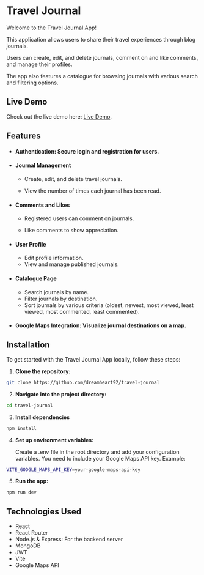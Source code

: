 # Travel Journal

Welcome to the Travel Journal App!

This application allows users to share their travel experiences through blog journals.

Users can create, edit, and delete journals, comment on and like comments, and manage their profiles.

The app also features a catalogue for browsing journals with various search and filtering options.

## Live Demo

Check out the live demo here: [Live Demo](https://toni-rachev-travel-journal.netlify.app/).

## Features

- #### Authentication: Secure login and registration for users.

- #### Journal Management

  - Create, edit, and delete travel journals.

  - View the number of times each journal has been read.

- #### Comments and Likes

  - Registered users can comment on journals.

  - Like comments to show appreciation.

- #### User Profile

  - Edit profile information.
  - View and manage published journals.

- #### Catalogue Page

   - Search journals by name.
   - Filter journals by destination.
   - Sort journals by various criteria (oldest, newest, most viewed, least viewed, most commented, least commented).

- #### Google Maps Integration: Visualize journal destinations on a map.

## Installation

To get started with the Travel Journal App locally, follow these steps:

1. **Clone the repository:**

```bash
git clone https://github.com/dreamheart92/travel-journal
```

2. **Navigate into the project directory:**

```bash
cd travel-journal
```

3. **Install dependencies**

```bash
npm install
```

4. **Set up environment variables:**

    Create a .env file in the root directory and add your configuration variables. You need to include your Google Maps API key. Example:

```bash
VITE_GOOGLE_MAPS_API_KEY=your-google-maps-api-key
```

5. **Run the app:**

```bash
npm run dev
```

## Technologies Used

- React
- React Router
- Node.js & Express: For the backend server
- MongoDB
- JWT
- Vite
- Google Maps API
